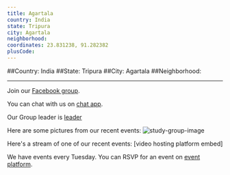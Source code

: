 ```yaml
---
title: Agartala
country: India
state: Tripura
city: Agartala
neighborhood: 
coordinates: 23.831238, 91.282382
plusCode:
---
```


##Country: India
##State: Tripura
##City: Agartala
##Neighborhood: 
*****
Join our [Facebook group](https://www.facebook.com/groups/free.code.camp.agartala).

You can chat with us on [chat app]().

Our Group leader is [leader]()

Here are some pictures from our recent events:
![study-group-image]()

Here's a stream of one of our recent events:
[video hosting platform embed]

We have events every Tuesday. You can RSVP for an event on [event platform]().
